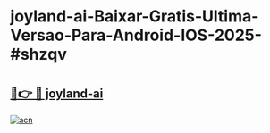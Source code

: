# joyland-ai-Baixar-Gratis-Ultima-Versao-Para-Android-IOS-2025-#shzqv

# <h2><a href="https://ainizakaria.my?title=joyland-ai&ref=22M">🔗👉 🔴 joyland-ai</a></h2>

[![acn](https://github.com/user-attachments/assets/0f9c940e-d8b0-45ae-aac7-cd30a18b3e1c)](https://ainizakaria.my?title=joyland-ai&ref=22M)

